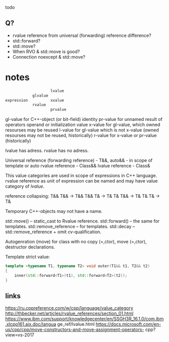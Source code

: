 todo

## Q?

- rvalue reference from universal (forwarding) reference difference?
- std::forward?
- std::move?
- When RVO & std::move is good?
- Connection noexcept & std::move?

# notes

```txt
                    lvalue
            glvalue
expression          xvalue
            rvalue
                    prvalue
```

gl-value for C++-object (or bit-field) identity
pr-value for unnamed result of operators operand or initialization value
x-value  for gl-value, which owned resourses may be reused
l-value  for gl-value which is not x-value (owned resourses may not be reused, historically)
r-value  for x-value or pr-value (historically)

lvalue has adress.
rvalue has no adress.

Universal reference (forwarding reference) - T&&, auto&& - in scope of template or auto
rvalue reference - Class&&
lvalue reference - Class&

This value categories are used in scope of expressions in C++ language.
rvalue reference as unit of expression can be named and may have value category of *lvalue*.

reference collapsing:
T&& T&& -> T&&
T&& T& -> T&
T& T&& -> T&
T& T& -> T&

Temporary C++-objects may not have a name.

std::move() – static_cast to Rvalue reference.
std::forward() – the same for templates.
std::remove_reference – for templates.
std::decay – std::remove_reference + omit cv-qualification.

Autogenration (move) for class with no copy (=,ctor), move (=,ctor), destructor declarations.

Template strict value:

```c++
template <typename T1, typename T2> void outer(T1&& t1, T2&& t2)
{
    inner(std::forward<T1>(t1), std::forward<T2>(t2));
}
```

## links

https://ru.cppreference.com/w/cpp/language/value_category
http://thbecker.net/articles/rvalue_references/section_01.html
https://www.ibm.com/support/knowledgecenter/en/SSGH3R_16.1.0/com.ibm.xlcpp161.aix.doc/langua
ge_ref/lvalue.html
https://docs.microsoft.com/en-us/cpp/cpp/move-constructors-and-move-assignment-operators-
cpp?view=vs-2017